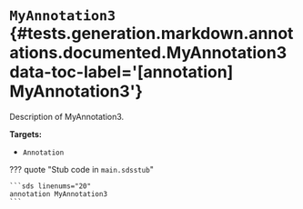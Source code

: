 # <code class="doc-symbol doc-symbol-annotation"></code> `MyAnnotation3` {#tests.generation.markdown.annotations.documented.MyAnnotation3 data-toc-label='[annotation] MyAnnotation3'}

Description of MyAnnotation3.

**Targets:**

- `Annotation`

??? quote "Stub code in `main.sdsstub`"

    ```sds linenums="20"
    annotation MyAnnotation3
    ```

